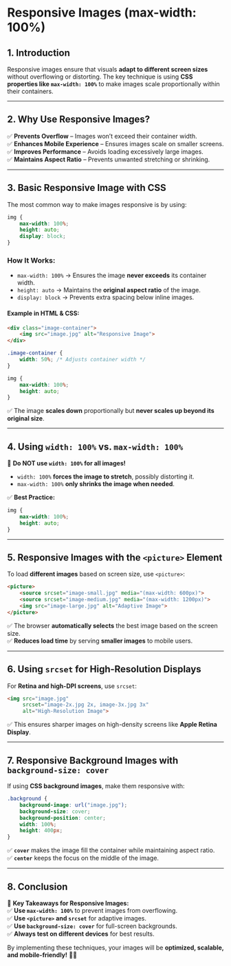 # **Responsive Images (max-width: 100%)**  

## **1. Introduction**  
Responsive images ensure that visuals **adapt to different screen sizes** without overflowing or distorting. The key technique is using **CSS properties like `max-width: 100%`** to make images scale proportionally within their containers.  

---

## **2. Why Use Responsive Images?**  
✅ **Prevents Overflow** – Images won’t exceed their container width.  
✅ **Enhances Mobile Experience** – Ensures images scale on smaller screens.  
✅ **Improves Performance** – Avoids loading excessively large images.  
✅ **Maintains Aspect Ratio** – Prevents unwanted stretching or shrinking.  

---

## **3. Basic Responsive Image with CSS**  
The most common way to make images responsive is by using:  

```css
img {
    max-width: 100%;
    height: auto;
    display: block;
}
```

### **How It Works:**  
- `max-width: 100%` → Ensures the image **never exceeds** its container width.  
- `height: auto` → Maintains the **original aspect ratio** of the image.  
- `display: block` → Prevents extra spacing below inline images.  

#### **Example in HTML & CSS:**  
```html
<div class="image-container">
    <img src="image.jpg" alt="Responsive Image">
</div>
```
```css
.image-container {
    width: 50%; /* Adjusts container width */
}

img {
    max-width: 100%;
    height: auto;
}
```
✅ The image **scales down** proportionally but **never scales up beyond its original size**.  

---

## **4. Using `width: 100%` vs. `max-width: 100%`**  
🚨 **Do NOT use `width: 100%` for all images!**  
- `width: 100%` **forces the image to stretch**, possibly distorting it.  
- `max-width: 100%` **only shrinks the image when needed**.  

✅ **Best Practice:**  
```css
img {
    max-width: 100%;
    height: auto;
}
```

---

## **5. Responsive Images with the `<picture>` Element**  
To load **different images** based on screen size, use `<picture>`:  

```html
<picture>
    <source srcset="image-small.jpg" media="(max-width: 600px)">
    <source srcset="image-medium.jpg" media="(max-width: 1200px)">
    <img src="image-large.jpg" alt="Adaptive Image">
</picture>
```

✅ The browser **automatically selects** the best image based on the screen size.  
✅ **Reduces load time** by serving **smaller images** to mobile users.  

---

## **6. Using `srcset` for High-Resolution Displays**  
For **Retina and high-DPI screens**, use `srcset`:  

```html
<img src="image.jpg" 
     srcset="image-2x.jpg 2x, image-3x.jpg 3x" 
     alt="High-Resolution Image">
```
✅ This ensures sharper images on high-density screens like **Apple Retina Display**.  

---

## **7. Responsive Background Images with `background-size: cover`**  
If using **CSS background images**, make them responsive with:  

```css
.background {
    background-image: url("image.jpg");
    background-size: cover;
    background-position: center;
    width: 100%;
    height: 400px;
}
```

✅ **`cover`** makes the image fill the container while maintaining aspect ratio.  
✅ **`center`** keeps the focus on the middle of the image.  

---

## **8. Conclusion**  
🚀 **Key Takeaways for Responsive Images:**  
✅ **Use `max-width: 100%`** to prevent images from overflowing.  
✅ **Use `<picture>` and `srcset`** for adaptive images.  
✅ **Use `background-size: cover`** for full-screen backgrounds.  
✅ **Always test on different devices** for best results.  

By implementing these techniques, your images will be **optimized, scalable, and mobile-friendly!** 📱🎯
